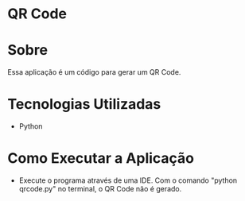 # QR Code

# Sobre
Essa aplicação é um código para gerar um QR Code.

# Tecnologias Utilizadas
* Python

# Como Executar a Aplicação
* Execute o programa através de uma IDE. Com o comando "python qrcode.py" no terminal, o QR Code não é gerado.
